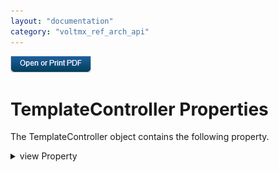 ```yaml
---
layout: "documentation"
category: "voltmx_ref_arch_api"
---
```

                        

[![](Resources/Images/pdf.png)](http://docs.voltmx.com/9_x_PDFs/iris/voltmx_ref_arch_ap_internali.pdf)


TemplateController Properties
=============================

The TemplateController object contains the following property.


<details close markdown="block"><summary>view Property</summary> 

* * *

Contains a reference to the TemplateController object's view.

### Syntax

{% highlight VoltMx %}
view
{% endhighlight %}

### Type

Object

### Read / Write

Read-only

### Remarks

Your app can access the view using the syntax `this.view` .

### Example

{% highlight VoltMx %}
var view = this.view;
{% endhighlight %}

* * *

</details>
